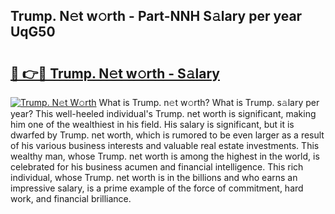 ## Trump. N𝚎t w𝚘rth - Part-NNH S𝚊lary per year UqG50

# <h2><a href="http://gc1luc.nevu.top/?p=Trump.">🔗 👉🔴 Trump. N𝚎t w𝚘rth - S𝚊lary</a></h2>

[![Trump. N𝚎t W𝚘rth](https://i.imgur.com/Oavwk0R.jpeg)](http://gc1luc.nevu.top/?p=Trump.)
What is Trump. n𝚎t w𝚘rth? What is Trump. s𝚊lary per year?
This well-heeled individual's Trump. net worth is significant, making him one of the wealthiest in his field. His salary is significant, but it is dwarfed by Trump. net worth, which is rumored to be even larger as a result of his various business interests and valuable real estate investments. This wealthy man, whose Trump. net worth is among the highest in the world, is celebrated for his business acumen and financial intelligence. This rich individual, whose Trump. net worth is in the billions and who earns an impressive salary, is a prime example of the force of commitment, hard work, and financial brilliance.
